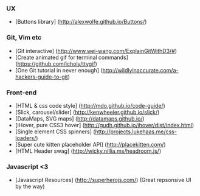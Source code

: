 ### UX

* [Buttons library] (http://alexwolfe.github.io/Buttons/)

### Git, Vim etc

* [Git interactive] (http://www.wei-wang.com/ExplainGitWithD3/#)
* [Create animated gif for terminal commands] (https://github.com/icholy/ttygif)
* [One Git tutorial in never enough] (http://wildlyinaccurate.com/a-hackers-guide-to-git)

### Front-end

* [HTML & css code style] (http://mdo.github.io/code-guide/)
* [Slick, carousel/slider] (http://kenwheeler.github.io/slick/)
* [DataMaps, SVG maps] (http://datamaps.github.io/)
* [iHover, pure CSS3 hover] (http://gudh.github.io/ihover/dist/index.html)
* [Single element CSS spinners] (http://projects.lukehaas.me/css-loaders/)
* [Super cute kitten placeholder API] (http://placekitten.com/)
* [HTML Header swag] (http://wicky.nillia.ms/headroom.js/)

### Javascript <3

* [Javascript Resources] (http://superherojs.com/) 
(Great repsonsive UI by the way)
